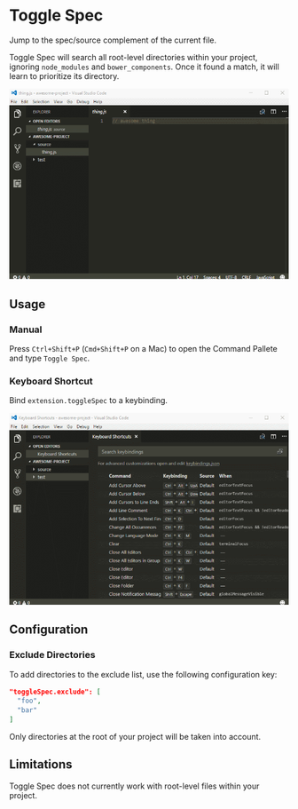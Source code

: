 # Toggle Spec

Jump to the spec/source complement of the current file.

Toggle Spec will search all root-level directories within your project, ignoring `node_modules` and `bower_components`.
Once it found a match, it will learn to prioritize its directory.

![](example/run.gif)

## Usage

### Manual

Press `Ctrl+Shift+P` (`Cmd+Shift+P` on a Mac) to open the Command Pallete and type `Toggle Spec`.

### Keyboard Shortcut

Bind `extension.toggleSpec` to a keybinding.

![](example/bind.gif)

## Configuration

### Exclude Directories

To add directories to the exclude list, use the following configuration key:

```json
"toggleSpec.exclude": [
  "foo",
  "bar"
]
```

Only directories at the root of your project will be taken into account.

## Limitations

Toggle Spec does not currently work with root-level files within your project.
